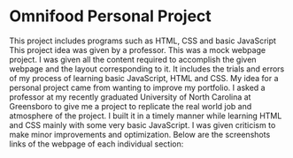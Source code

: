 # Omnifood Personal Project
This project includes programs such as HTML, CSS and basic JavaScript
This project idea was given by a professor. This was a mock webpage project. I was given all the content required to accomplish the given webpage and the layout corresponding to it. 
It includes the trials and errors of my process of learning basic JavaScript, HTML and CSS. 
My idea for a personal project came from wanting to improve my portfolio. I asked a professor at my recently graduated University of North Carolina at Greensboro to give me a project to replicate the real world job and atmosphere of the project. I built it in a timely manner while learning HTML and CSS mainly with some very basic JavaScript. I was given criticism to make minor improvements and optimization. 
Below are the screenshots links of the webpage of each individual section:
